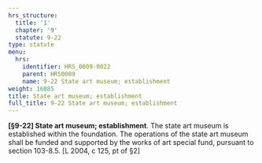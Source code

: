 ```yaml
---
hrs_structure:
  title: '1'
  chapter: '9'
  statute: 9-22
type: statute
menu:
  hrs:
    identifier: HRS_0009-0022
    parent: HRS0009
    name: 9-22 State art museum; establishment
weight: 16085
title: State art museum; establishment
full_title: 9-22 State art museum; establishment
---
```

**[§9-22] State art museum; establishment**. The state art museum is established within the foundation. The operations of the state art museum shall be funded and supported by the works of art special fund, pursuant to section 103-8.5\. [L 2004, c 125, pt of §2]